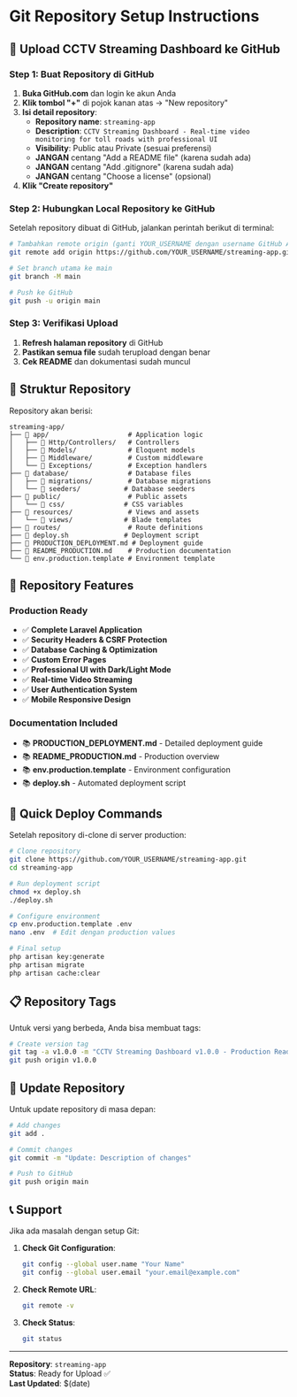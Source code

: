 # Git Repository Setup Instructions

## 🚀 Upload CCTV Streaming Dashboard ke GitHub

### Step 1: Buat Repository di GitHub

1. **Buka GitHub.com** dan login ke akun Anda
2. **Klik tombol "+"** di pojok kanan atas → "New repository"
3. **Isi detail repository**:
   - **Repository name**: `streaming-app`
   - **Description**: `CCTV Streaming Dashboard - Real-time video monitoring for toll roads with professional UI`
   - **Visibility**: Public atau Private (sesuai preferensi)
   - **JANGAN** centang "Add a README file" (karena sudah ada)
   - **JANGAN** centang "Add .gitignore" (karena sudah ada)
   - **JANGAN** centang "Choose a license" (opsional)
4. **Klik "Create repository"**

### Step 2: Hubungkan Local Repository ke GitHub

Setelah repository dibuat di GitHub, jalankan perintah berikut di terminal:

```bash
# Tambahkan remote origin (ganti YOUR_USERNAME dengan username GitHub Anda)
git remote add origin https://github.com/YOUR_USERNAME/streaming-app.git

# Set branch utama ke main
git branch -M main

# Push ke GitHub
git push -u origin main
```

### Step 3: Verifikasi Upload

1. **Refresh halaman repository** di GitHub
2. **Pastikan semua file** sudah terupload dengan benar
3. **Cek README** dan dokumentasi sudah muncul

## 📁 Struktur Repository

Repository akan berisi:

```
streaming-app/
├── 📁 app/                    # Application logic
│   ├── 📁 Http/Controllers/   # Controllers
│   ├── 📁 Models/             # Eloquent models
│   ├── 📁 Middleware/         # Custom middleware
│   └── 📁 Exceptions/         # Exception handlers
├── 📁 database/               # Database files
│   ├── 📁 migrations/         # Database migrations
│   └── 📁 seeders/           # Database seeders
├── 📁 public/                 # Public assets
│   └── 📁 css/               # CSS variables
├── 📁 resources/              # Views and assets
│   └── 📁 views/             # Blade templates
├── 📁 routes/                 # Route definitions
├── 📄 deploy.sh              # Deployment script
├── 📄 PRODUCTION_DEPLOYMENT.md # Deployment guide
├── 📄 README_PRODUCTION.md    # Production documentation
└── 📄 env.production.template # Environment template
```

## 🔧 Repository Features

### Production Ready
- ✅ **Complete Laravel Application**
- ✅ **Security Headers & CSRF Protection**
- ✅ **Database Caching & Optimization**
- ✅ **Custom Error Pages**
- ✅ **Professional UI with Dark/Light Mode**
- ✅ **Real-time Video Streaming**
- ✅ **User Authentication System**
- ✅ **Mobile Responsive Design**

### Documentation Included
- 📚 **PRODUCTION_DEPLOYMENT.md** - Detailed deployment guide
- 📚 **README_PRODUCTION.md** - Production overview
- 📚 **env.production.template** - Environment configuration
- 📚 **deploy.sh** - Automated deployment script

## 🚀 Quick Deploy Commands

Setelah repository di-clone di server production:

```bash
# Clone repository
git clone https://github.com/YOUR_USERNAME/streaming-app.git
cd streaming-app

# Run deployment script
chmod +x deploy.sh
./deploy.sh

# Configure environment
cp env.production.template .env
nano .env  # Edit dengan production values

# Final setup
php artisan key:generate
php artisan migrate
php artisan cache:clear
```

## 📋 Repository Tags

Untuk versi yang berbeda, Anda bisa membuat tags:

```bash
# Create version tag
git tag -a v1.0.0 -m "CCTV Streaming Dashboard v1.0.0 - Production Ready"
git push origin v1.0.0
```

## 🔄 Update Repository

Untuk update repository di masa depan:

```bash
# Add changes
git add .

# Commit changes
git commit -m "Update: Description of changes"

# Push to GitHub
git push origin main
```

## 📞 Support

Jika ada masalah dengan setup Git:

1. **Check Git Configuration**:
   ```bash
   git config --global user.name "Your Name"
   git config --global user.email "your.email@example.com"
   ```

2. **Check Remote URL**:
   ```bash
   git remote -v
   ```

3. **Check Status**:
   ```bash
   git status
   ```

---

**Repository**: `streaming-app`  
**Status**: Ready for Upload ✅  
**Last Updated**: $(date)
